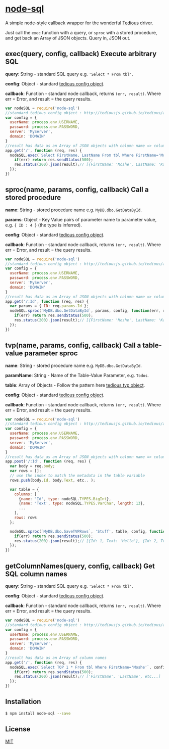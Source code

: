 # [node-sql](https://www.npmjs.com/package/node-sql)

  A simple node-style callback wrapper for the wonderful [Tedious](https://www.npmjs.com/package/tedious) driver.

  Just call the `exec` function with a query, or `sproc` with a stored procedure, and get back an Array of JSON objects.
  Query in, JSON out.

## exec(query, config, callback) Execute arbitrary SQL
**query**: String - standard SQL query e.g. `'Select * From tbl'`.

**config**: Object - standard [tedious config object](http://tediousjs.github.io/tedious/api-connection.html#function_newConnection).

**callback**: Function - standard node callback, returns `(err, result)`. Where err = Error, and result = the query results.

```js
var nodeSQL = require('node-sql')
//standard tedious config object : http://tediousjs.github.io/tedious/api-connection.html#function_newConnection
var config = {
  userName: process.env.USERNAME,
  password: process.env.PASSWORD,
  server: 'MyServer',
  domain: 'DOMAIN'
}
//result has data as an Array of JSON objects with column name => column value
app.get('/', function (req, res) {
  nodeSQL.exec(`Select FirstName, LastName From tbl Where FirstName='Moshe'`, config, function(err, result){
    if(err) return res.sendStatus(500);
    res.status(200).json(result);// [{FirstName: 'Moshe', LastName: 'Karmel'}]
  });
})
```

## sproc(name, params, config, callback) Call a stored procedure
**name**: String - stored procedure name e.g. `MyDB.dbo.GetDataById`.

**params**: Object - Key Value pairs of parameter name to parameter value, e.g. `{ ID : 4 }` (the type is inferred).

**config**: Object - standard [tedious config object](http://tediousjs.github.io/tedious/api-connection.html#function_newConnection).

**callback**: Function - standard node callback, returns `(err, result)`. Where err = Error, and result = the query results.

```js
var nodeSQL = require('node-sql')
//standard tedious config object : http://tediousjs.github.io/tedious/api-connection.html#function_newConnection
var config = {
  userName: process.env.USERNAME,
  password: process.env.PASSWORD,
  server: 'MyServer',
  domain: 'DOMAIN'
}
//result has data as an Array of JSON objects with column name => column value
app.get('/:Id', function (req, res) {
  var params = { ID: req.params.Id };
  nodeSQL.sproc(`MyDB.dbo.GetDataById`, params, config, function(err, result){
    if(err) return res.sendStatus(500);
    res.status(200).json(result);// [{FirstName: 'Moshe', LastName: 'Karmel'}]
  });
})
```

## tvp(name, params, config, callback) Call a table-value parameter sproc
**name**: String - stored procedure name e.g. `MyDB.dbo.GetDataById`.

**paramName**: String - Name of the Table-Value Parameter, e.g. `Todos`.

**table**: Array of Objects - Follow the pattern here [tedious tvp object](http://tediousjs.github.io/tedious/parameters.html).

**config**: Object - standard [tedious config object](http://tediousjs.github.io/tedious/api-connection.html#function_newConnection).

**callback**: Function - standard node callback, returns `(err, result)`. Where err = Error, and result = the query results.

```js
var nodeSQL = require('node-sql')
//standard tedious config object : http://tediousjs.github.io/tedious/api-connection.html#function_newConnection
var config = {
  userName: process.env.USERNAME,
  password: process.env.PASSWORD,
  server: 'MyServer',
  domain: 'DOMAIN'
}
//result has data as an Array of JSON objects with column name => column value
app.post('/:Id', function (req, res) {
  var body = req.body;
  var rows = [];
  // use the index to match the metadata in the table variable
  rows.push(body.Id, body.Text, etc.. );

  var table = {
    columns: [
      {name: 'Id', type: nodeSQL.TYPES.BigInt},
      {name: 'Text', type: nodeSQL.TYPES.VarChar, length: 13},
      ...
    ],
    rows: rows
  };

  nodeSQL.sproc(`MyDB.dbo.SaveTVPRows`, 'Stuff', table, config, function(err, result){
    if(err) return res.sendStatus(500);
    res.status(200).json(result);// [{Id: 1, Text: 'Hello'}, {Id: 2, Text: 'World'}]
  });
})
```

## getColumnNames(query, config, callback) Get SQL column names
**query**: String - standard SQL query e.g. `'Select * From tbl'`.

**config**: Object - standard [tedious config object](http://tediousjs.github.io/tedious/api-connection.html#function_newConnection).

**callback**: Function - standard node callback, returns `(err, result)`. Where err = Error, and result = the query results.

```js
var nodeSQL = require('node-sql')
//standard tedious config object : http://tediousjs.github.io/tedious/api-connection.html#function_newConnection
var config = {
  userName: process.env.USERNAME,
  password: process.env.PASSWORD,
  server: 'MyServer',
  domain: 'DOMAIN'
}
//result has data as an Array of column names
app.get('/', function (req, res) {
  nodeSQL.exec(`Select TOP 1 * From tbl Where FirstName='Moshe'`, config, function(err, result){
    if(err) return res.sendStatus(500);
    res.status(200).json(result);// ['FirstName', 'LastName', etc...]
  });
})
```

## Installation

```bash
$ npm install node-sql --save
```

## License

  [MIT](LICENSE)
